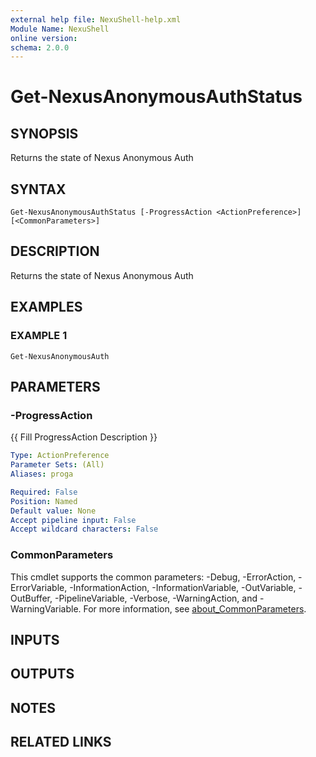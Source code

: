 ```yaml
---
external help file: NexuShell-help.xml
Module Name: NexuShell
online version:
schema: 2.0.0
---
```


# Get-NexusAnonymousAuthStatus

## SYNOPSIS
Returns the state of Nexus Anonymous Auth

## SYNTAX

```
Get-NexusAnonymousAuthStatus [-ProgressAction <ActionPreference>] [<CommonParameters>]
```

## DESCRIPTION
Returns the state of Nexus Anonymous Auth

## EXAMPLES

### EXAMPLE 1
```
Get-NexusAnonymousAuth
```

## PARAMETERS

### -ProgressAction
{{ Fill ProgressAction Description }}

```yaml
Type: ActionPreference
Parameter Sets: (All)
Aliases: proga

Required: False
Position: Named
Default value: None
Accept pipeline input: False
Accept wildcard characters: False
```

### CommonParameters
This cmdlet supports the common parameters: -Debug, -ErrorAction, -ErrorVariable, -InformationAction, -InformationVariable, -OutVariable, -OutBuffer, -PipelineVariable, -Verbose, -WarningAction, and -WarningVariable. For more information, see [about_CommonParameters](http://go.microsoft.com/fwlink/?LinkID=113216).

## INPUTS

## OUTPUTS

## NOTES

## RELATED LINKS
